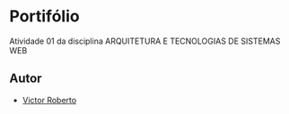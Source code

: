 
# Portifólio

Atividade 01 da disciplina ARQUITETURA E TECNOLOGIAS DE SISTEMAS WEB 



## Autor

- [Victor Roberto](https://github.com/mandaver)

